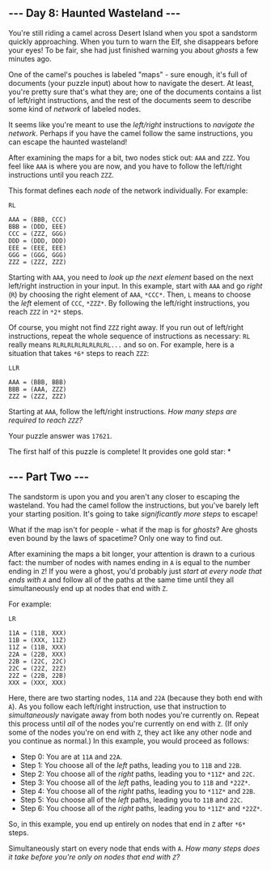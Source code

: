 ## --- Day 8: Haunted Wasteland ---

You're still riding a camel across Desert Island when you spot a sandstorm quickly approaching. When you turn to warn the Elf, she disappears before your eyes! To be fair, she had just finished warning you about *ghosts* a few minutes ago.

One of the camel's pouches is labeled "maps" - sure enough, it's full of documents (your puzzle input) about how to navigate the desert. At least, you're pretty sure that's what they are; one of the documents contains a list of left/right instructions, and the rest of the documents seem to describe some kind of *network* of labeled nodes.

It seems like you're meant to use the *left/right* instructions to *navigate the network*. Perhaps if you have the camel follow the same instructions, you can escape the haunted wasteland!

After examining the maps for a bit, two nodes stick out: `AAA` and `ZZZ`. You feel like `AAA` is where you are now, and you have to follow the left/right instructions until you reach `ZZZ`.

This format defines each *node* of the network individually. For example:

    RL
    
    AAA = (BBB, CCC)
    BBB = (DDD, EEE)
    CCC = (ZZZ, GGG)
    DDD = (DDD, DDD)
    EEE = (EEE, EEE)
    GGG = (GGG, GGG)
    ZZZ = (ZZZ, ZZZ)
    
Starting with `AAA`, you need to *look up the next element* based on the next left/right instruction in your input. In this example, start with `AAA` and go *right* (`R`) by choosing the right element of `AAA`, `*CCC*`. Then, `L` means to choose the *left* element of `CCC`, `*ZZZ*`. By following the left/right instructions, you reach `ZZZ` in `*2*` steps.

Of course, you might not find `ZZZ` right away. If you run out of left/right instructions, repeat the whole sequence of instructions as necessary: `RL` really means `RLRLRLRLRLRLRLRL...` and so on. For example, here is a situation that takes `*6*` steps to reach `ZZZ`:

    LLR
    
    AAA = (BBB, BBB)
    BBB = (AAA, ZZZ)
    ZZZ = (ZZZ, ZZZ)
    
Starting at `AAA`, follow the left/right instructions. *How many steps are required to reach `ZZZ`?*

Your puzzle answer was `17621`.

The first half of this puzzle is complete! It provides one gold star: \*

## --- Part Two ---

The sandstorm is upon you and you aren't any closer to escaping the wasteland. You had the camel follow the instructions, but you've barely left your starting position. It's going to take *significantly more steps* to escape!

What if the map isn't for people - what if the map is for *ghosts*? Are ghosts even bound by the laws of spacetime? Only one way to find out.

After examining the maps a bit longer, your attention is drawn to a curious fact: the number of nodes with names ending in `A` is equal to the number ending in `Z`! If you were a ghost, you'd probably just *start at every node that ends with `A`* and follow all of the paths at the same time until they all simultaneously end up at nodes that end with `Z`.

For example:

    LR
    
    11A = (11B, XXX)
    11B = (XXX, 11Z)
    11Z = (11B, XXX)
    22A = (22B, XXX)
    22B = (22C, 22C)
    22C = (22Z, 22Z)
    22Z = (22B, 22B)
    XXX = (XXX, XXX)
    
Here, there are two starting nodes, `11A` and `22A` (because they both end with `A`). As you follow each left/right instruction, use that instruction to *simultaneously* navigate away from both nodes you're currently on. Repeat this process until *all* of the nodes you're currently on end with `Z`. (If only some of the nodes you're on end with `Z`, they act like any other node and you continue as normal.) In this example, you would proceed as follows:

- Step 0: You are at `11A` and `22A`.
- Step 1: You choose all of the *left* paths, leading you to `11B` and `22B`.
- Step 2: You choose all of the *right* paths, leading you to `*11Z*` and `22C`.
- Step 3: You choose all of the *left* paths, leading you to `11B` and `*22Z*`.
- Step 4: You choose all of the *right* paths, leading you to `*11Z*` and `22B`.
- Step 5: You choose all of the *left* paths, leading you to `11B` and `22C`.
- Step 6: You choose all of the *right* paths, leading you to `*11Z*` and `*22Z*`.

So, in this example, you end up entirely on nodes that end in `Z` after `*6*` steps.

Simultaneously start on every node that ends with `A`. *How many steps does it take before you're only on nodes that end with `Z`?*